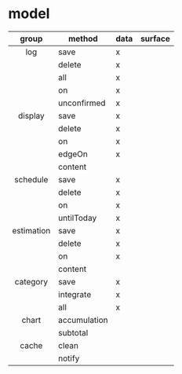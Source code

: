 # model

|   group    | method       | data | surface |
| :--------: | ------------ | ---- | ------- |
|    log     | save         | x    |         |
|            | delete       | x    |         |
|            | all          | x    |         |
|            | on           | x    |         |
|            | unconfirmed  | x    |         |
|  display   | save         | x    |         |
|            | delete       | x    |         |
|            | on           | x    |         |
|            | edgeOn       | x    |         |
|            | content      |      |         |
|  schedule  | save         | x    |         |
|            | delete       | x    |         |
|            | on           | x    |         |
|            | untilToday   | x    |         |
| estimation | save         | x    |         |
|            | delete       | x    |         |
|            | on           | x    |         |
|            | content      |      |         |
|  category  | save         | x    |         |
|            | integrate    | x    |         |
|            | all          | x    |         |
|   chart    | accumulation |      |         |
|            | subtotal     |      |         |
|   cache    | clean        |      |         |
|            | notify       |      |         |
